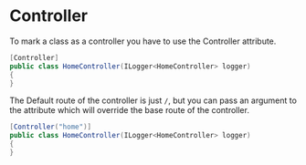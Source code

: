 # Controller

To mark a class as a controller you have to use the Controller attribute.

```c#
[Controller]
public class HomeController(ILogger<HomeController> logger)
{
}
```

The Default route of the controller is just `/`, but you can pass an argument to the attribute which will override the base route of the controller.

```c#
[Controller("home")]
public class HomeController(ILogger<HomeController> logger)
{
}
```

